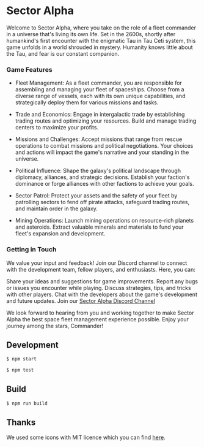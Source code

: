 # Sector Alpha

Welcome to Sector Alpha, where you take on the role of a fleet commander in a universe that's living its own life. Set in the 2600s, shortly after humankind's first encounter with the enigmatic Tau in Tau Ceti system, this game unfolds in a world shrouded in mystery. Humanity knows little about the Tau, and fear is our constant companion.

### Game Features

- Fleet Management: As a fleet commander, you are responsible for assembling and managing your fleet of spaceships. Choose from a diverse range of vessels, each with its own unique capabilities, and strategically deploy them for various missions and tasks.

- Trade and Economics: Engage in intergalactic trade by establishing trading routes and optimizing your resources. Build and manage trading centers to maximize your profits.

- Missions and Challenges: Accept missions that range from rescue operations to combat missions and political negotiations. Your choices and actions will impact the game's narrative and your standing in the universe.

- Political Influence: Shape the galaxy's political landscape through diplomacy, alliances, and strategic decisions. Establish your faction's dominance or forge alliances with other factions to achieve your goals.

- Sector Patrol: Protect your assets and the safety of your fleet by patrolling sectors to fend off pirate attacks, safeguard trading routes, and maintain order in the galaxy.

- Mining Operations: Launch mining operations on resource-rich planets and asteroids. Extract valuable minerals and materials to fund your fleet's expansion and development.

### Getting in Touch

We value your input and feedback! Join our Discord channel to connect with the development team, fellow players, and enthusiasts. Here, you can:

Share your ideas and suggestions for game improvements.
Report any bugs or issues you encounter while playing.
Discuss strategies, tips, and tricks with other players.
Chat with the developers about the game's development and future updates.
Join our [Sector Alpha Discord Channel](https://discord.gg/SkDbsUsf)

We look forward to hearing from you and working together to make Sector Alpha the best space fleet management experience possible. Enjoy your journey among the stars, Commander!

## Development

```sh
$ npm start
```

```sh
$ npm test
```

## Build

```sh
$ npm run build
```

## Thanks

We used some icons with MIT licence which you can find [here](https://www.iconfinder.com/iconsets/ionicons).
